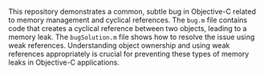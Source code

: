 This repository demonstrates a common, subtle bug in Objective-C related to memory management and cyclical references.  The `bug.m` file contains code that creates a cyclical reference between two objects, leading to a memory leak.  The `bugSolution.m` file shows how to resolve the issue using weak references.  Understanding object ownership and using weak references appropriately is crucial for preventing these types of memory leaks in Objective-C applications.